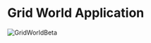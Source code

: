 # Grid World Application

![GridWorldBeta](https://github.com/bwe587/GridWorld/assets/105562270/520572db-1e11-4b02-ae90-1e4af7a85e9d)
